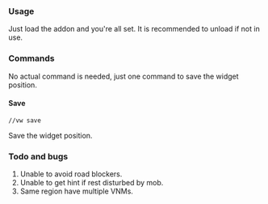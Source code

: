 
### Usage

Just load the addon and you're all set.
It is recommended to unload if not in use.

### Commands

No actual command is needed, just one command to save the widget position.

#### Save 

```
//vw save
```
Save the widget position.

### Todo and bugs

1. Unable to avoid road blockers.
2. Unable to get hint if rest disturbed by mob.
3. Same region have multiple VNMs.
